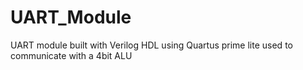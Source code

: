 # UART_Module
UART module built with Verilog HDL using Quartus prime lite used to communicate  with a 4bit ALU 
